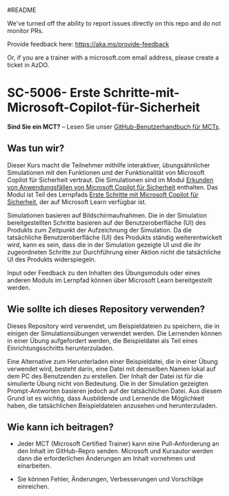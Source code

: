 #README

We've turned off the ability to report issues directly on this repo and do not monitor PRs.

Provide feedback here: https://aka.ms/provide-feedback

Or, if you are a trainer with a microsoft.com email address, please create a ticket in AzDO.

# SC-5006- Erste Schritte-mit-Microsoft-Copilot-für-Sicherheit

**Sind Sie ein MCT?** – Lesen Sie unser [GitHub-Benutzerhandbuch für MCTs](https://microsoftlearning.github.io/MCT-User-Guide/).

## Was tun wir?

Dieser Kurs macht die Teilnehmer mithilfe interaktiver, übungsähnlicher Simulationen mit den Funktionen und der Funktionalität von Microsoft Copilot für Sicherheit vertraut.  Die Simulationen sind im Modul [Erkunden von Anwendungsfällen von Microsoft Copilot für Sicherheit](https://learn.microsoft.com/training/modules/security-copilot-exercises/) enthalten. Das Modul ist Teil des Lernpfads [Erste Schritte mit Microsoft Copilot für Sicherheit](https://learn.microsoft.com/training/paths/security-copilot-and-ai/), der auf Microsoft Learn verfügbar ist.

Simulationen basieren auf Bildschirmaufnahmen. Die in der Simulation bereitgestellten Schritte basieren auf der Benutzeroberfläche (UI) des Produkts zum Zeitpunkt der Aufzeichnung der Simulation. Da die tatsächliche Benutzeroberfläche (UI) des Produkts ständig weiterentwickelt wird, kann es sein, dass die in der Simulation gezeigte UI und die ihr zugeordneten Schritte zur Durchführung einer Aktion nicht die tatsächliche UI des Produkts widerspiegeln.

Input oder Feedback zu den Inhalten des Übungsmoduls oder eines anderen Moduls im Lernpfad können über Microsoft Learn bereitgestellt werden.

## Wie sollte ich dieses Repository verwenden?

Dieses Repository wird verwendet, um Beispieldateien zu speichern, die in einigen der Simulationsübungen verwendet werden. Die Lernenden können in einer Übung aufgefordert werden, die Beispieldatei als Teil eines Einrichtungsschritts herunterzuladen.

Eine Alternative zum Herunterladen einer Beispieldatei, die in einer Übung verwendet wird, besteht darin, eine Datei mit demselben Namen lokal auf dem PC des Benutzenden zu erstellen. Der Inhalt der Datei ist für die simulierte Übung nicht von Bedeutung. Die in der Simulation gezeigten Prompt-Antworten basieren jedoch auf der tatsächlichen Datei. Aus diesem Grund ist es wichtig, dass Ausbildende und Lernende die Möglichkeit haben, die tatsächlichen Beispieldateien anzusehen und herunterzuladen.

## Wie kann ich beitragen?

- Jeder MCT (Microsoft Certified Trainer) kann eine Pull-Anforderung an den Inhalt im GitHub-Repro senden. Microsoft und Kursautor werden dann die erforderlichen Änderungen am Inhalt vornehmen und einarbeiten.

- Sie können Fehler, Änderungen, Verbesserungen und Vorschläge einreichen. 
